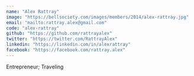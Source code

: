 ```yaml
---
name: "Alex Rattray"
image: "https://bellsociety.com/images/members/2014/alex-rattray.jpg"
email: "mailto:rattray.alex@gmail.com"
code: "alex-rattray"
github: "https://github.com/rattrayalex"
twitter: "https://twitter.com/RattrayAlex"
linkedin: "https://linkedin.com/in/alexrattray"
facebook: "https://facebook.com/rattray.alex"
---
```

Entrepreneur; Traveling